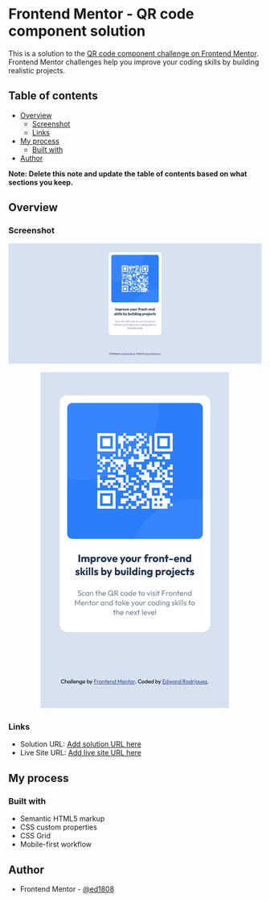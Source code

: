 # Frontend Mentor - QR code component solution

This is a solution to the [QR code component challenge on Frontend Mentor](https://www.frontendmentor.io/challenges/qr-code-component-iux_sIO_H). Frontend Mentor challenges help you improve your coding skills by building realistic projects. 

## Table of contents

- [Overview](#overview)
  - [Screenshot](#screenshot)
  - [Links](#links)
- [My process](#my-process)
  - [Built with](#built-with)
- [Author](#author)

**Note: Delete this note and update the table of contents based on what sections you keep.**

## Overview

### Screenshot

![](./images/Screenshot%202023-01-16%20at%2020-29-44%20Frontend%20Mentor%20QR%20code%20component.png)

<div align="center">
  <img src="./images/Screenshot%202023-01-16%20at%2020-31-01%20Frontend%20Mentor%20QR%20code%20component.png">
</div>

### Links

- Solution URL: [Add solution URL here](https://your-solution-url.com)
- Live Site URL: [Add live site URL here](https://your-live-site-url.com)

## My process

### Built with

- Semantic HTML5 markup
- CSS custom properties
- CSS Grid
- Mobile-first workflow


## Author

- Frontend Mentor - [@ed1808](https://www.frontendmentor.io/profile/ed1808)
